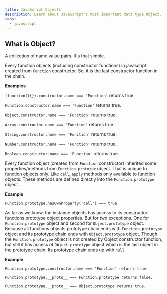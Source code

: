 ```yaml
---
title: JavaScript Objects
description: Learn about JavaScript's most important data type Object.
tags:
  - javascript
---
```


## What is Object?

A collection of name value pairs. It's that simple.

Every function objects (including constructor functions) in javascript created from `Function` constructor. So, it is the last constructor function in the chain.

**Examples**

`(function(){}).constructor.name === 'Function'` returns true.

`Function.constructor.name === 'Function'` returns true.

`Object.constructor.name === 'Function'` returns true.

`Array.constructor.name === 'Function'` returns true.

`String.constructor.name === 'Function'` returns true.

`Number.constructor.name === 'Function'` returns true.

`Boolean.constructor.name === 'Function'` returns true.

Every function object (created from `Function` constructor) inherited some properties/methods from `Function.prototpe` object. That is unique to function objects only. Like `call`, `apply` methods only available to function objects. These methods are defined directly into the `Function.prototype` object.

**Example**

`Function.prototype.hasOwnProperty('call') === true`

As far as we know, the instance objects has access to its constructor functions prototype object properties. But for two exceptions. One for `Function.prototype` object and second for `Object.prototype` object. Because all functions objects prototype chain ends with `Function.prototype` object and its prototype chain ends with `Object.prototype` object. Though the `Function.prototype` object is not created by Object constructor function, but still it has access ot `Object.prototype` object which is the last object in the prototype chain. Its prototype chain ends up with `null`.

**Example**

`Function.prototype.constructor.name === 'Function' returns true.`

`Function.prototype.__proto__ === Function.prototype returns false.`

`Function.prototype.__proto__ === Object.prototype returns true.`